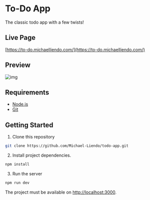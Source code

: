 # To-Do App

The classic todo app with a few twists!

## Live Page

[https://to-do.michaelliendo.com/](https://to-do.michaelliendo.com/)

## Preview

![img](https://cdn.michaelliendo.com/projects/todo-app.png)

## Requirements

- [Node.js](https://nodejs.org/)
- [Git](https://git-scm.com/)

## Getting Started

1. Clone this repository

```bash
git clone https://github.com/Michael-Liendo/todo-app.git
```

2. Install project dependencies.

```bash
npm install
```

3. Run the server

```bash
npm run dev
```

The project must be available on [http://localhost:3000](http://localhost:3000).
